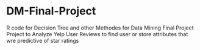 # DM-Final-Project
R code for Decision Tree and other Methodes for Data Mining Final Project
Project to Analyze Yelp User Reviews to find user or store attributes that wre predictive of star ratings
